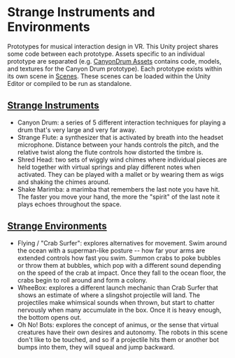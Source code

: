 # Strange Instruments and Environments

Prototypes for musical interaction design in VR. This Unity project shares some code between each prototype. 
Assets specific to an individual prototype are separated (e.g. [CanyonDrum Assets](/VR%20Instrument%20Prototypes/Assets/CanyonDrum%20Assets/) 
contains code, models, and textures for the Canyon Drum prototype).
Each prototype exists within its own scene in [Scenes](/VR%20Instrument%20Prototypes/Assets/_Scenes). These scenes can be loaded
within the Unity Editor or compiled to be run as standalone.

## [Strange Instruments](https://ccrma.stanford.edu/~lja/vr/StrangeInstruments/)

- Canyon Drum: a series of 5 different interaction techniques for playing a drum that's very large and very far away.
- Strange Flute: a synthesizer that is activated by breath into the headset microphone. Distance between your hands controls the pitch, 
and the relative twist along the flute controls how distorted the timbre is.
- Shred Head: two sets of wiggly wind chimes where individual pieces are held together with virtual springs and play different notes when activated. 
They can be played with a mallet or by wearing them as wigs and shaking the chimes around.
- Shake Marimba: a marimba that remembers the last note you have hit. The faster you move your hand, the more the "spirit" of the last note it plays 
echoes throughout the space.

## [Strange Environments](https://ccrma.stanford.edu/~lja/vr/StrangeEnvironments/)

- Flying / "Crab Surfer": explores alternatives for movement. Swim around the ocean with a superman-like posture -- how far your arms are extended
 controls how fast you swim. Summon crabs to poke bubbles or throw them at bubbles, which pop with a different sound depending on the speed of 
the crab at impact. Once they fall to the ocean floor, the crabs begin to roll around and form a colony.
- WheeBox: explores a different launch mechanic than Crab Surfer that shows an estimate of where a slingshot projectile will land. The projectiles make 
whimsical sounds when thrown, but start to chatter nervously when many accumulate in the box. Once it is heavy enough, the bottom opens out.
- Oh No! Bots: explores the concept of animus, or the sense that virtual creatures have their own desires and autonomy.
The robots in this scene don't like to be touched, and so if a projectile hits them or another bot bumps into them, they will squeal and jump backward.
